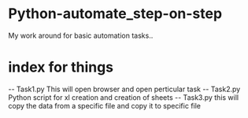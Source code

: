 # Python-automate_step-on-step
My work around for basic automation tasks..
# index for things
 -- Task1.py This will open browser and open perticular task 
 -- Task2.py Python script for xl creation and creation of sheets 
 -- Task3.py this will copy the data from a specific file and copy it to specific file 
